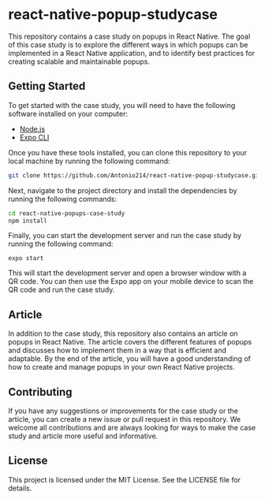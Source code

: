 # react-native-popup-studycase
This repository contains a case study on popups in React Native. The goal of this case study is to explore the different ways in which popups can be implemented in a React Native application, and to identify best practices for creating scalable and maintainable popups.

## Getting Started
To get started with the case study, you will need to have the following software installed on your computer:
- [Node.js][1]
- [Expo CLI][2]

Once you have these tools installed, you can clone this repository to your local machine by running the following command:

```bash
git clone https://github.com/Antonio214/react-native-popup-studycase.git
```

Next, navigate to the project directory and install the dependencies by running the following commands:

```bash
cd react-native-popups-case-study
npm install
```

Finally, you can start the development server and run the case study by running the following command:

```
expo start
```

This will start the development server and open a browser window with a QR code. You can then use the Expo app on your mobile device to scan the QR code and run the case study.

## Article
In addition to the case study, this repository also contains an article on popups in React Native. The article covers the different features of popups and discusses how to implement them in a way that is efficient and adaptable. By the end of the article, you will have a good understanding of how to create and manage popups in your own React Native projects.

## Contributing
If you have any suggestions or improvements for the case study or the article, you can create a new issue or pull request in this repository. We welcome all contributions and are always looking for ways to make the case study and article more useful and informative.

## License
This project is licensed under the MIT License. See the LICENSE file for details.


[1]: https://nodejs.org/en/
[2]: https://docs.expo.dev/workflow/expo-cli/
